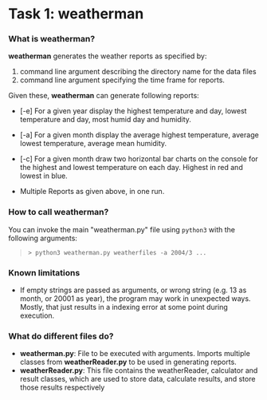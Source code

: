 # Task 1: weatherman

### What is weatherman?
**weatherman** generates the weather reports as specified by:

1. command line argument describing the directory name for the data files
2. command line argument specifying the time frame for reports.

Given these, **weatherman**  can generate following reports:

- [-e] For a given year display the highest temperature and day, lowest temperature and day, most humid day and humidity.

- [-a] For a given month display the average highest temperature, average lowest temperature, average mean humidity.

- [-c] For a given month draw two horizontal bar charts on the console for the highest and lowest temperature on each day. Highest in red and lowest in blue.

- Multiple Reports as given above, in one run.

### How to call weatherman?
You can invoke the main "weatherman.py" file using `python3` with the following arguments:


> `> python3 weatherman.py weatherfiles -a 2004/3 ...`

### Known limitations

- If empty strings are passed as arguments, or wrong string (e.g. 13 as month, or 20001 as year), the program may work in unexpected ways. Mostly, that just results in a indexing error at some point during execution.
  
### What do different files do?
  - **weatherman.py**: File to be executed with arguments. Imports multiple classes from **weatherReader.py** to be used in generating reports.
  - **weatherReader.py**: This file contains the weatherReader, calculator and result classes, which are used to store data, calculate results, and store those results respectively
